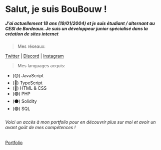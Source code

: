 # Salut, je suis BouBouw !
##### J'ai actuellement 18 ans (19/01/2004) et je suis étudiant / alternant au CESI de Bordeaux. Je suis un développeur **junior** spécialisé dans la création de sites internet

> Mes réseaux:

[Twitter](https://twitter.com/BouuBouw) | [Discord](https://discord.com) | [Instagram](https://www.instagram.com/samy.hamdi_/)

> Mes languages acquis:
- (🟡) JavaScript
- (🔵) TypeScript
- (🔴) HTML & CSS
- (🟣) PHP
- (⚫️) Solidity
- (🟢) SQL

###### Voici un accès à mon portfolio pour en découvrir plus sur moi et avoir un avant goût de mes compétences !
[Portfolio](http://boubouw.xyz)

